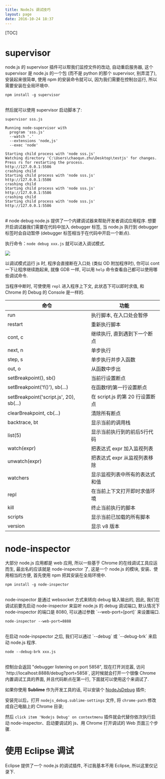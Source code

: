 ```yaml
---
title: NodeJs 调试技巧
layout: page
date: 2016-10-24 18:37
---
```


[TOC]

# supervisor
node.js 的 supervisor 插件可以帮我们监控文件的改动, 自动重启服务器, 这个 supervisor 是 node.js 的一个包 (而不是 python 的那个 supervisor, 别弄混了), 安装起来很简单, 使用 npm 的安装命令就可以, 因为我们需要在控制台运行, 所以需要安装在全局环境中.

```
npm install -g supervisor
```
<br>
然后就可以使用 supervisor 启动脚本了:

```
supervisor sss.js

Running node-supervisor with
  program 'sss.js'
  --watch '.'
  --extensions 'node,js'
  --exec 'node'

Starting child process with 'node sss.js'
Watching directory 'C:\Users\chaoqun.zhu\Desktop\testjs' for changes.
Press rs for restarting the process.
http://127.0.0.1:5586
crashing child
Starting child process with 'node sss.js'
http://127.0.0.1:5586
crashing child
Starting child process with 'node sss.js'
http://127.0.0.1:5586
crashing child
Starting child process with 'node sss.js'
http://127.0.0.1:5586
```
<br>
# node debug
node.js 提供了一个内建调试器来帮助开发者调试应用程序. 想要开启调试器我们需要在代码中加入 debugger 标签, 当 node.js 执行到 debugger 标签时会自动暂停 (debugger 标签相当于在代码中开启一个断点).

执行命令：`node debug xxx.js` 就可以进入调试模式.

![](http://wiki.smallcpp.com/static/images/NodeJs调试技巧/nodedebug.png)

以调试模式运行 js 时, 程序会直接断在入口处 (类似 OD 附加程序时), 你可以 cont 一下让程序继续跑起来, 就像 GDB 一样, 可以用 `help` 命令查看自己都可以使用哪些调试命令.

当程序中断时, 可使使用 `repl` 进入程序上下文, 此状态下可以即时求值, 和 Chrome 的 Debug 的 Console 是一样的.

|                   命令                  |               功能              |
|-----------------------------------------|---------------------------------|
| run                                     | 执行脚本, 在入口处会暂停        |
| restart                                 | 重新执行脚本                    |
| cont, c                                 | 继续执行, 直到遇到下一个断点    |
| next, n                                 | 单步执行                        |
| step, s                                 | 单步执行并步入函数              |
| out, o                                  | 从函数中步出                    |
| setBreakpoint(), sb()                   | 当前行设置断点                  |
| setBreakpoint('f()'), sb(...)           | 在函数f的第一行设置断点         |
| setBreakpoint('script.js', 20), sb(...) | 在 script.js 的第 20 行设置断点 |
| clearBreakpoint, cb(...)                | 清除所有断点                    |
| backtrace, bt                           | 显示当前的调用栈                |
| list(5)                                 | 显示当前执行到的前后5行代码     |
| watch(expr)                             | 把表达式 expr 加入监视列表      |
| unwatch(expr)                           | 把表达式 expr 从监视列表移除    |
| watchers                                | 显示监视列表中所有的表达式和值  |
| repl                                    | 在当前上下文打开即时求值环境    |
| kill                                    | 终止当前执行的脚本              |
| scripts                                 | 显示当前已加载的所有脚本        |
| version                                 | 显示 v8 版本                    |

# node-inspector
大部分 node.js 应用都是 web 应用, 所以一些基于 Chrome 的在线调试工具应运而生, 最出名的应该就是 node-inspector 了, 这是一个 node.js 的模块, 安装、使用相当的方便, 首先使用 npm 把其安装在全局环境中.

```
npm install -g node-inspector
```
<br>
node-inspector 是通过 websocket 方式来转向 debug 输入输出的, 因此, 我们在调试前要先启动 node-inspector 来监听 node.js 的 debug 调试端口, 默认情况下 node-inspector 的端口是 8080, 可以通过参数 `--web-port=[port]` 来设置端口.

```
node-inspector --web-port=8888
```
<br>
在启动 node-inpspector 之后, 我们可以通过 `--debug` 或 `--debug-brk` 来启动 node.js 程序.

```
node --debug-brk xxx.js
```
<br>
控制台会返回 "debugger listening on port 5858", 现在打开浏览嚣, 访问 `http://localhost:8888/debug?port=5858`, 这时候就会打开一个很像 Chrome 内置调试工具的界面, 并且代码断点在第一行, 下面就可以使用这个来调试了.

如果你使用 **Sublime** 作为开发工具的话, 可以安装个 [NodeJsDebug](https://github.com/houfeng0923/NodejsDebug) 插件;

安装完以后，打开 `nodejs_debug.sublime-settings` 文件, 将 `chrome-path` 修改成自己电脑上的 Chrome 目录;

然后 `click item 'Nodejs Debug' on contextmenu` 插件就会代替你依次执行启动 node-inspector、启动要调试的 js、用 Chrome 打开调试的 Web 页面三个步骤.

# 使用 Eclipse 调试
Eclipse 提供了一个 node.js 的调试插件, 不过我基本不用 Eclipse, 所以这里仅记录下.
